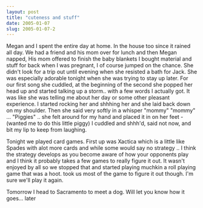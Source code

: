 ```yaml
---
layout: post
title: "cuteness and stuff"
date: 2005-01-07
slug: 2005-01-07-2
---
```


Megan and I spent the entire day at home.  In the house too since it rained all day.  We had a friend and his mom over for lunch and then Megan napped, His mom offered to finish the baby blankets I bought material and stuff for back when I was pregnant, I of course jumped on the chance.  She didn&apos;t look for a trip out until evening when she resisted a bath for Jack.  She was especially adorable tonight when she was trying to stay up later. For our first song she cuddled, at the beginning of the second she popped her head up and started talking up a storm.. with a few words I actually got.  It was like she was telling me about her day or some other pleasant experience.  I started rocking her and shhhing her and she laid back down on my shoulder. Then she said very softly in a whisper &quot;mommy&quot; &quot;mommy&quot; ... &quot;Piggies&quot; .. she felt around for my hand and placed it in on her feet - (wanted me to do this little piggy)  I cuddled and shhh&apos;d, said not now, and bit my lip to keep from laughing.

Tonight we played card games.  First up was Xactica which is a little like Spades with alot more cards and while some would say no strategy .. I think the strategy develops as you become aware of how your opponents play and I think it probably takes a few games to really figure it out.  It wasn&apos;t enjoyed by all so we stopped that and started playing muchkin a roll playing game that was a hoot.  took us most of the game to figure it out though.  I&apos;m sure we&apos;ll play it again.

Tomorrow I head to Sacramento to meet a dog.  Will let you know how it goes... later


